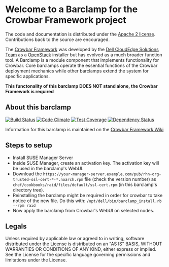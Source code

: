 Welcome to a Barclamp for the Crowbar Framework project
=======================================================

The code and documentation is distributed under the [Apache 2 license](http://www.apache.org/licenses/LICENSE-2.0.html).
Contributions back to the source are encouraged.

The [Crowbar Framework](https://github.com/crowbar/crowbar) was developed by the
[Dell CloudEdge Solutions Team](http://dell.com/openstack) as a [OpenStack](http://OpenStack.org) installer but has
evolved as a much broader function tool. A Barclamp is a module component that implements functionality for Crowbar.
Core barclamps operate the essential functions of the Crowbar deployment mechanics while other barclamps extend the
system for specific applications.

**This functonality of this barclamp DOES NOT stand alone, the Crowbar Framework is required**

About this barclamp
-------------------

[![Build Status](https://travis-ci.org/crowbar/barclamp-raid.svg?branch=master)](https://travis-ci.org/crowbar/barclamp-raid)
[![Code Climate](https://codeclimate.com/github/crowbar/barclamp-raid/badges/gpa.svg)](https://codeclimate.com/github/crowbar/barclamp-raid)
[![Test Coverage](https://codeclimate.com/github/crowbar/barclamp-raid/badges/coverage.svg)](https://codeclimate.com/github/crowbar/barclamp-raid)
[![Dependency Status](https://gemnasium.com/crowbar/barclamp-raid.svg)](https://gemnasium.com/crowbar/barclamp-raid)

Information for this barclamp is maintained on the [Crowbar Framework Wiki](https://github.com/crowbar/crowbar/wiki)

Steps to setup
--------------

* Install SUSE Manager Server
* Inside SUSE Manager, create an activation key. The activation key will be used in the barclamp's WebUI.
* Download the `https://your-manager-server.example.com/pub/rhn-org-trusted-ssl-cert-*-*.noarch.rpm` file (check the
  version number) as `chef/cookbooks/raid/files/default/ssl-cert.rpm` (in this barclamp's directory tree).
* Reinstalling the barclamp might be required in order for crowbar to take notice of the new file. Do this with:
  `/opt/dell/bin/barclamp_install.rb --rpm raid`
* Now apply the barclamp from Crowbar's WebUI on selected nodes.

Legals
------

Unless required by applicable law or agreed to in writing, software distributed under the License is distributed on
an "AS IS" BASIS, WITHOUT WARRANTIES OR CONDITIONS OF ANY KIND, either express or implied. See the License for the
specific language governing permissions and limitations under the License.
